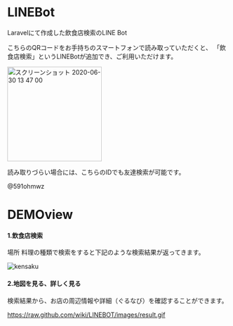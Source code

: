 # LINEBot 

Laravelにて作成した飲食店検索のLINE Bot

こちらのQRコードをお手持ちのスマートフォンで読み取っていただくと、
「飲食店検索」というLINEBotが追加でき、ご利用いただけます。

<img width="215" alt="スクリーンショット 2020-06-30 13 47 00" src="https://user-images.githubusercontent.com/63827319/86084664-63e6e500-bad8-11ea-8fd7-bb0527e44382.png">

読み取りづらい場合には、こちらのIDでも友達検索が可能です。

@591ohmwz

# DEMOview
#### 1.飲食店検索
場所 料理の種類で検索をすると下記のような検索結果が返ってきます。

![kensaku](https://user-images.githubusercontent.com/63827319/86081824-3ea2a880-bad1-11ea-8799-6c5b74419354.gif)

#### 2.地図を見る、詳しく見る
検索結果から、お店の周辺情報や詳細（ぐるなび）を確認することができます。

https://raw.github.com/wiki/LINEBOT/images/result.gif







